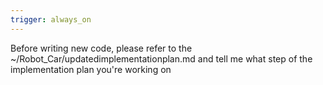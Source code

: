 ```yaml
---
trigger: always_on
---
```


Before writing new code, please refer to the ~/Robot_Car/updatedimplementationplan.md and tell me what step of the implementation plan you're working on